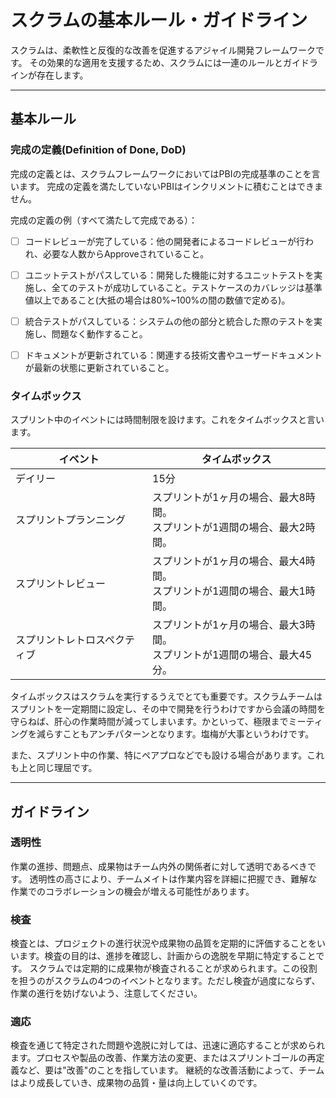 # スクラムの基本ルール・ガイドライン

スクラムは、柔軟性と反復的な改善を促進するアジャイル開発フレームワークです。
その効果的な適用を支援するため、スクラムには一連のルールとガイドラインが存在します。


---

## 基本ルール

### 完成の定義(Definition of Done, DoD)

完成の定義とは、スクラムフレームワークにおいてはPBIの完成基準のことを言います。
完成の定義を満たしていないPBIはインクリメントに積むことはできません。

完成の定義の例（すべて満たして完成である）：
- [ ] コードレビューが完了している：他の開発者によるコードレビューが行われ、必要な人数からApproveされていること。
- [ ] ユニットテストがパスしている：開発した機能に対するユニットテストを実施し、全てのテストが成功していること。テストケースのカバレッジは基準値以上であること(大抵の場合は80%~100%の間の数値で定める)。
- [ ] 統合テストがパスしている：システムの他の部分と統合した際のテストを実施し、問題なく動作すること。
- [ ] ドキュメントが更新されている：関連する技術文書やユーザードキュメントが最新の状態に更新されていること。


### タイムボックス

スプリント中のイベントには時間制限を設けます。これをタイムボックスと言います。

|イベント|タイムボックス|
|---|---|
|デイリー|15分|
|スプリントプランニング|スプリントが1ヶ月の場合、最大8時間。<br>スプリントが1週間の場合、最大2時間。|
|スプリントレビュー|スプリントが1ヶ月の場合、最大4時間。<br>スプリントが1週間の場合、最大1時間。|
|スプリントレトロスペクティブ|スプリントが1ヶ月の場合、最大3時間。<br>スプリントが1週間の場合、最大45分。|

タイムボックスはスクラムを実行するうえでとても重要です。スクラムチームはスプリントを一定期間に設定し、その中で開発を行うわけですから会議の時間を守らねば、肝心の作業時間が減ってしまいます。かといって、極限までミーティングを減らすこともアンチパターンとなります。塩梅が大事というわけです。

また、スプリント中の作業、特にペアプロなどでも設ける場合があります。これも上と同じ理屈です。

<!-- タイムボックスを守るために、一時的に議題を退避させるパーキングロットという手法を取り入れることも検討してください。 -->

<!-- ### 自己管理するチーム
スクラムチームこそがプロダクト開発の知見を持っており、「誰が」「どのように」「何の」作業をするか、スプリントプランニングなどで話し合います。 -->

---

## ガイドライン


### 透明性
作業の進捗、問題点、成果物はチーム内外の関係者に対して透明であるべきです。
透明性の高さにより、チームメイトは作業内容を詳細に把握でき、難解な作業でのコラボレーションの機会が増える可能性があります。

### 検査

検査とは、プロジェクトの進行状況や成果物の品質を定期的に評価することをいいます。検査の目的は、進捗を確認し、計画からの逸脱を早期に特定することです。
スクラムでは定期的に成果物が検査されることが求められます。この役割を担うのがスクラムの4つのイベントとなります。ただし検査が過度にならず、作業の進行を妨げないよう、注意してください。

### 適応

検査を通じて特定された問題や逸脱に対しては、迅速に適応することが求められます。プロセスや製品の改善、作業方法の変更、またはスプリントゴールの再定義など、要は"改善"のことを指しています。
継続的な改善活動によって、チームはより成長していき、成果物の品質・量は向上していくのです。


<!-- ### 改善への取り組み

スプリントレトロスペクティブはチーム全員がスプリント内の出来事を振り返る重要なイベントです。
振り返りをして、問題があれば改善案を話し合いましょう。このように継続的な改善を行い、チームはより成長していきます。
継続的な改善活動によって、成果物の品質・量は向上していくのです。振り返りはただ話し合うのではなく、手法を取り入れましょう。KPT、Fun Done Learnなどが有名です。 -->
